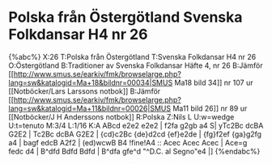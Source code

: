 # Polska från Östergötland Svenska Folkdansar H4 nr 26

{%abc%}
X:26
T:Polska från Östergötland
T:Svenska Folkdansar H4 nr 26
O:Östergötland
B:Traditioner av Svenska Folkdansar Häfte 4, nr 26
B:Jämför [[http://www.smus.se/earkiv/fmk/browselarge.php?lang=sw&katalogid=Ma+18&bildnr=00034|SMUS Ma18 bild 34]] nr 107 ur [[Notböcker/Lars Larssons notbok]]
B:Jämför [[http://www.smus.se/earkiv/fmk/browselarge.php?lang=sw&katalogid=Ma+11&bildnr=00026|SMUS Ma11 bild 26]] nr 89 ur [[Notböcker/J H Anderssons notbok]]
R:Polska
Z:Nils L
U:w=wedge
U:t=tenuto
M:3/4
L:1/16
K:A
ABcd e2e2 e2e2 | f2fa g2gb a4 S| yTc2Bc dcBA G2E2 | Tc2Bc dcBA G2E2 |
{cd}c2Bc {de}d2cd {ef}e2de | {fg}f2ef {ga}g2fg a4 | bagf edcB A2f2 | (ed)wcwB B4 !fine!A4 ::
Acec Acec Acec | Ace=g fedc d4 | B^dfd Bdfd Bdfd | B^dfa gfe^d "^D.C. al Segno"e4 |]
{%endabc%}
